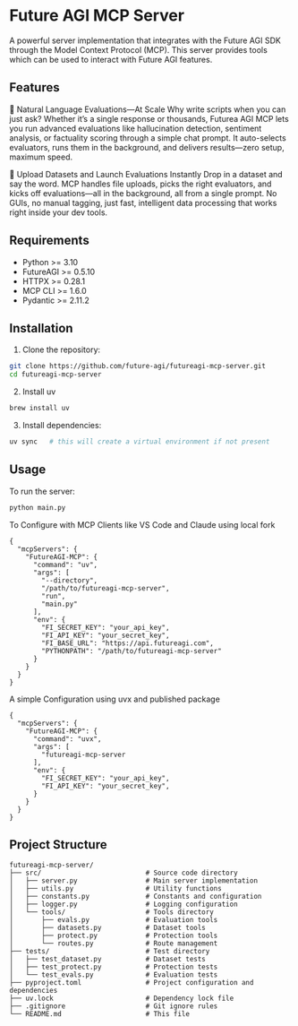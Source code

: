 # Future AGI MCP Server

A powerful server implementation that integrates with the Future AGI SDK through the Model Context Protocol (MCP). This server provides tools which can be used to interact with Future AGI features.

## Features

🚀 Natural Language Evaluations—At Scale
Why write scripts when you can just ask? Whether it’s a single response or thousands, Futurea AGI MCP lets you run advanced evaluations like hallucination detection, sentiment analysis, or factuality scoring through a simple chat prompt. It auto-selects evaluators, runs them in the background, and delivers results—zero setup, maximum speed.

📂 Upload Datasets and Launch Evaluations Instantly
Drop in a dataset and say the word. MCP handles file uploads, picks the right evaluators, and kicks off evaluations—all in the background, all from a single prompt. No GUIs, no manual tagging, just fast, intelligent data processing that works right inside your dev tools.

## Requirements

- Python >= 3.10
- FutureAGI >= 0.5.10
- HTTPX >= 0.28.1
- MCP CLI >= 1.6.0
- Pydantic >= 2.11.2

## Installation

1. Clone the repository:

```bash
git clone https://github.com/future-agi/futureagi-mcp-server.git
cd futureagi-mcp-server
```

2. Install uv

```bash
brew install uv
```

3. Install dependencies:

```bash
uv sync   # this will create a virtual environment if not present
```

## Usage

To run the server:

```bash
python main.py
```

To Configure with MCP Clients like VS Code and Claude using local fork
```
{
  "mcpServers": {
    "FutureAGI-MCP": {
      "command": "uv",
      "args": [
        "--directory",
        "/path/to/futureagi-mcp-server",
        "run",
        "main.py"
      ],
      "env": {
        "FI_SECRET_KEY": "your_api_key",
        "FI_API_KEY": "your_secret_key",
        "FI_BASE_URL": "https://api.futureagi.com",
        "PYTHONPATH": "/path/to/futureagi-mcp-server"
      }
    }
  }
}
```

A simple Configuration using uvx and published package
```
{
  "mcpServers": {
    "FutureAGI-MCP": {
      "command": "uvx",
      "args": [
        "futureagi-mcp-server
      ],
      "env": {
        "FI_SECRET_KEY": "your_api_key",
        "FI_API_KEY": "your_secret_key",
      }
    }
  }
}
```

## Project Structure

```
futureagi-mcp-server/
├── src/                          # Source code directory
│   ├── server.py                 # Main server implementation
│   ├── utils.py                  # Utility functions
│   ├── constants.py              # Constants and configuration
│   ├── logger.py                 # Logging configuration
│   └── tools/                    # Tools directory
│       ├── evals.py              # Evaluation tools
│       ├── datasets.py           # Dataset tools
│       ├── protect.py            # Protection tools
│       └── routes.py             # Route management
├── tests/                        # Test directory
│   ├── test_dataset.py           # Dataset tests
│   ├── test_protect.py           # Protection tests
│   └── test_evals.py             # Evaluation tests
├── pyproject.toml                # Project configuration and dependencies
├── uv.lock                       # Dependency lock file
├── .gitignore                    # Git ignore rules
└── README.md                     # This file

```
